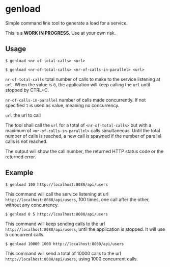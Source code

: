 # genload

Simple command line tool to generate a load for a service.

This is a **WORK IN PROGRESS**. Use at your own risk.

## Usage

```$ genload <nr-of-total-calls> <url>```

```$ genload <nr-of-total-calls> <nr-of-calls-in-parallel> <url>```

`nr-of-total-calls` total number of calls to make to the service listening at `url`.
When the value is `0`, the application will keep calling the `url` until stopped by CTRL+C.


`nr-of-calls-in-parallel` number of calls made concurrently.
If not specified `1` is used as value, meaning no concurrency.

`url` the url to call

The tool shall call the `url` for a total of `<nr-of-total-calls>` but with a maximum of `<nr-of-calls-in-parallel>` calls simultaneous. Until the total number of calls is reached, a new call is spawned if the number of parallel calls is not reached.

The output will show the call number, the returned HTTP status code or the returned error.

## Example

```$ genload 100 http://localhost:8080/api/users```

This command will call the service listening at url `http://localhost:8080/api/users`,
100 times, one call after the other, without any concurrency.

```$ genload 0 5 http://lcoalhost:8080/api/users```

This command will keep sending calls to the url `http://localhost:8080/api/users`,
until the application is stopped. It will use 5 concurrent calls.

```$ genload 10000 1000 http://localhost:8080/api/users```

This command will send a total of 10000 calls to the url
`http://localhost:8080/api/users`, using 1000 concurrent calls.
